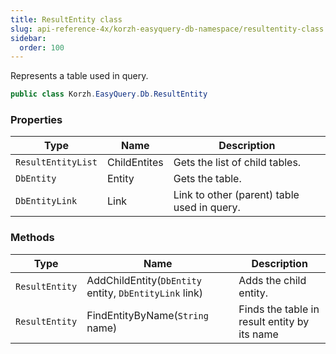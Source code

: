 ```yaml
---
title: ResultEntity class
slug: api-reference-4x/korzh-easyquery-db-namespace/resultentity-class
sidebar:
  order: 100
---
```


Represents a table used in query.
```csharp
public class Korzh.EasyQuery.Db.ResultEntity

```

### Properties

| Type | Name | Description | 
| --- | --- | --- | 
| `ResultEntityList` | ChildEntites | Gets the list of child tables. | 
| `DbEntity` | Entity | Gets the table. | 
| `DbEntityLink` | Link | Link to other (parent) table used in query. | 


### Methods

| Type | Name | Description | 
| --- | --- | --- | 
| `ResultEntity` | AddChildEntity(`DbEntity` entity, `DbEntityLink` link) | Adds the child entity. | 
| `ResultEntity` | FindEntityByName(`String` name) | Finds the table in result entity by its name |
